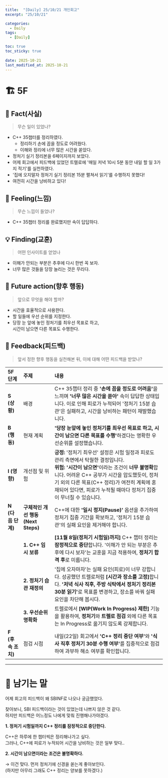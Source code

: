 ```yaml
---
title:  "[Daily] 25/10/21 개인회고"
excerpt: "25/10/21"

categories:
  - Daily
tags:
  - [Daily]

toc: true
toc_sticky: true
 
date: 2025-10-21
last_modified_at: 2025-10-21
---
```


# 🏗️ 5F
## 🧩 Fact(사실)
> 무슨 일이 있었나?

- C++ 35챕터를 정리하였다.
  - 정리하기 손에 꼽을 정도로 어려웠다.  
  - 이해와 정리에 너무 많은 시간을 쏟았다.
- 정처기 실기 정리본을 6페이지까지 보았다.
- 어제 회고에서 피드백에 있었던 트렐로에 '매일 저녁 10시 5분 동안 내일 할 일 3가지 적기'를 실천하였다.
- '집에 오지말자 정처기 실기 정리본 15분 펼쳐서 읽기'를 수행하지 못했다!
- 여전히 시간을 낭비하고 있다!

## 💭 Feeling(느낌)
> 무슨 느낌이 들었나?

- C++ 35챕터 정리를 완료했지만 속이 답답하다.

## 💡 Finding(교훈)
> 어떤 인사이트를 얻었나

- 이해가 안되는 부분은 추후에 다시 한번 꼭 보자.
- 너무 많은 것들을 당장 늘리는 것은 무리다.

## 🎯 Future action(향후 행동)
> 앞으로 무엇을 해야 할까?

- 시간을 효율적으로 사용한다.
- 할 일들에 우선 순위를 지정한다.
- 당장 눈 앞에 놓인 정처기를 최우선 목표로 하고,  
시간이 남으면 다른 목표도 수행한다.

## 🔁 Feedback(피드백)
> 앞서 정한 향후 행동을 실천해본 뒤, 이에 대해 어떤 피드백을 받았나?

| **5F 단계** | **주제** | **내용** |
| :--- | :--- | :--- |
| **S (상황)** | 배경 | C++ 35챕터 정리 중 <b>'손에 꼽을 정도로 어려움'</b>을 느끼며 **'너무 많은 시간을 쏟아'** 속이 답답한 상태입니다. 이로 인해 피로가 누적되어 '정처기 15분 습관'은 실패하고, 시간을 낭비하는 패턴이 재발했습니다. |
| **B (행동)** | 현재 계획 | <b>'당장 눈앞에 놓인 정처기를 최우선 목표로 하고, 시간이 남으면 다른 목표를 수행'</b>하겠다는 명확한 우선순위를 설정했습니다. |
| **I (영향)** | 개선점 및 위험 | **긍정:** '정처기 최우선' 설정은 시험 일정과 피로도 관리 측면에서 탁월한 결정입니다. <br> **위험:** <b>'시간이 남으면'</b>이라는 조건이 **너무 불명확**합니다. 어려운 C++ 공부가 시간을 압도했듯이, 정처기 외의 다른 목표(C++ 정리)가 여전히 계획에 혼재되어 있다면, 피로가 누적될 때마다 정처기 집중이 무너질 수 있습니다. |
| **N (다음 단계)** | **구체적인 개선 행동 (Next Steps)** | C++에 대한 **'일시 정지(Pause)'** 옵션을 추가하여 정처기 집중 기간을 확보하고, '정처기 15분 습관'의 실패 요인을 제거해야 합니다. |
| | **1. C++ 임시 보류** | **[11월 8일(정처기 시험일)까지]** C++ 챕터 정리는 **잠정적으로 중단**합니다. '이해가 안 되는 부분은 추후에 다시 보자'는 교훈을 지금 적용하여, **정처기 합격 후**로 미룹니다. |
| | **2. 정처기 습관 재정의** | '집에 오자마자'는 실패 요인(피로)이 너무 강합니다. 성공했던 트렐로처럼 <b>[시간과 장소를 고정]</b>합니다. <b>'저녁 식사 직후, 주방 식탁에서 정처기 정리본 30분 읽기'</b>로 목표를 변경하고, 장소를 바꿔 실패 요인을 차단해 봅시다. |
| | **3. 우선순위 명확화** | 트렐로에서 **[WIP(Work In Progress) 제한]** 기능을 활용하여, **정처기**와 **트렐로 점검** 외에 다른 목표는 In Progress로 옮기지 않도록 강제합니다. |
| **F (후속 조치)** | 점검 시점 | 내일(22일) 회고에서 <b>'C++ 정리 중단 여부'</b>와 <b>'식사 직후 정처기 30분 수행 여부'</b>를 집중적으로 점검하여 과부하 해소 여부를 확인합니다. |


---

# 🌙 남기는 말

어제 회고의 피드백이 왜 SBINF로 나오나 궁금했었다.

찾아보니, SBI 피드백이라는 것이 있었는데 나쁘지 않은 것 같다.  
하지만 피드백은 어느정도 나에게 맞춰 진행해나가야겠다.

**1. 정처기 시험일까지 C++ 정리를 잠정적으로 중단한다.**

C++은 하루에 한 챕터씩은 정리해나가고 싶다.  
그러나, C++에 피로가 누적되어 시간을 낭비하는 것은 일부 맞다..

**2. 시간이 남으면이라는 조건은 불명확하다.**

→ 이건 맞다. 먼저 정처기에 신경을 쏟는게 좋아보인다.  
(하지만 아무리 그래도 C++ 정리는 양보를 못하겠다.)

